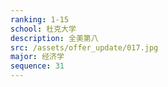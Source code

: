 ```yaml
---
ranking: 1-15
school: 杜克大学
description: 全美第八
src: /assets/offer_update/017.jpg
major: 经济学
sequence: 31
---
```

